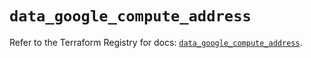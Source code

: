 # `data_google_compute_address`

Refer to the Terraform Registry for docs: [`data_google_compute_address`](https://registry.terraform.io/providers/hashicorp/google/5.45.2/docs/data-sources/compute_address).
